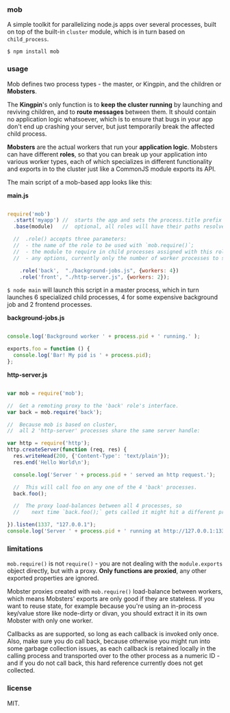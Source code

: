 

### mob

A simple toolkit for parallelizing node.js apps over several processes,
built on top of the built-in `cluster` module,
which is in turn based on `child_process`.

    $ npm install mob


### usage

Mob defines two process types - the master, or Kingpin, and the children or **Mobsters**.

The **Kingpin**'s only function is to **keep the cluster running** by launching and reviving children,
and to **route messages** between them. It should contain no application logic whatsoever,
which is to ensure that bugs in your app don't end up crashing your server, but just temporarily break the affected child process.

**Mobsters** are the actual workers that run your **application logic**.
Mobsters can have different **roles**,
so that you can break up your application into various worker types,
each of which specializes in different functionality
and exports in to the cluster just like a CommonJS module exports its API.

The main script of a mob-based app looks like this:

**main.js**
```javascript

require('mob')
  .start('myapp') //  starts the app and sets the process.title prefix for all processes.
  .base(module)   //  optional, all roles will have their paths resolved relatively to this module.

  //  .role() accepts three parameters:
  //  - the name of the role to be used with `mob.require()`;
  //  - the module to require in child processes assigned with this role;
  //  - any options, currently only the number of worker processes to spin up and keep alive.

    .role('back',  "./background-jobs.js", {workers: 4})
    .role('front', "./http-server.js", {workers: 2});

```

`$ node main` will launch this script in a master process,
which in turn launches 6 specialized child processes,
4 for some expensive background job and 2 frontend processes.

**background-jobs.js**
```javascript

console.log('Background worker ' + process.pid + ' running.' );

exports.foo = function () {
  console.log('Bar! My pid is ' + process.pid);
};

```

**http-server.js**
```javascript

var mob = require('mob');

//  Get a remoting proxy to the 'back' role's interface.
var back = mob.require('back');

//  Because mob is based on cluster,
//  all 2 'http-server' processes share the same server handle:

var http = require('http');
http.createServer(function (req, res) {
  res.writeHead(200, {'Content-Type': 'text/plain'});
  res.end('Hello World\n');

  console.log('Server ' + process.pid + ' served an http request.');

  //  This will call foo on any one of the 4 'back' processes.
  back.foo();

  //  The proxy load-balances between all 4 processes, so
  //    next time `back.foo();` gets called it might hit a different process.

}).listen(1337, "127.0.0.1");
console.log('Server ' + process.pid + ' running at http://127.0.0.1:1337/');

```


### limitations

`mob.require()` is not `require()` -
you are not dealing with the `module.exports` object directly, but with a proxy.
**Only functions are proxied**, any other exported properties are ignored.

Mobster proxies created with `mob.require()` load-balance between workers,
which means Mobsters' exports are only good if they are stateless.
If you want to reuse state,
for example because you're using an in-process key/value store like node-dirty or divan,
you should extract it in its own Mobster with only one worker.

Callbacks as are supported, so long as each callback is invoked only once.
Also, make sure you do call back, because otherwise you might run into some garbage collection issues,
as each callback is retained locally in the calling process and transported over to the other process
as a numeric ID - and if you do not call back, this hard reference currently does not get collected.


### license

MIT.

